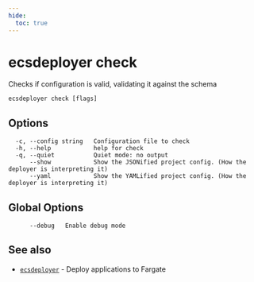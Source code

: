 ```yaml
---
hide:
  toc: true
---
```

# ecsdeployer check

Checks if configuration is valid, validating it against the schema

```
ecsdeployer check [flags]
```

## Options

```
  -c, --config string   Configuration file to check
  -h, --help            help for check
  -q, --quiet           Quiet mode: no output
      --show            Show the JSONified project config. (How the deployer is interpreting it)
      --yaml            Show the YAMLified project config. (How the deployer is interpreting it)
```

## Global Options

```
      --debug   Enable debug mode
```

## See also

* [`ecsdeployer`](ecsdeployer.md)	 - Deploy applications to Fargate

